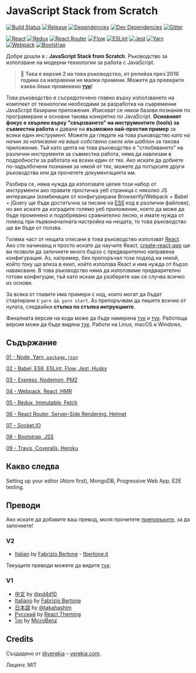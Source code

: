 # JavaScript Stack from Scratch

[![Build Status](https://travis-ci.org/verekia/js-stack-from-scratch.svg?branch=master)](https://travis-ci.org/verekia/js-stack-from-scratch)
[![Release](https://img.shields.io/github/release/verekia/js-stack-from-scratch.svg?style=flat-square)](https://github.com/verekia/js-stack-from-scratch/releases)
[![Dependencies](https://img.shields.io/david/verekia/js-stack-boilerplate.svg?style=flat-square)](https://david-dm.org/verekia/js-stack-boilerplate)
[![Dev Dependencies](https://img.shields.io/david/dev/verekia/js-stack-boilerplate.svg?style=flat-square)](https://david-dm.org/verekia/js-stack-boilerplate?type=dev)
[![Gitter](https://img.shields.io/gitter/room/js-stack-from-scratch/Lobby.svg?style=flat-square)](https://gitter.im/js-stack-from-scratch/)

[![React](/img/react-padded-90.png)](https://facebook.github.io/react/)
[![Redux](/img/redux-padded-90.png)](http://redux.js.org/)
[![React Router](/img/react-router-padded-90.png)](https://github.com/ReactTraining/react-router)
[![Flow](/img/flow-padded-90.png)](https://flowtype.org/)
[![ESLint](/img/eslint-padded-90.png)](http://eslint.org/)
[![Jest](/img/jest-padded-90.png)](https://facebook.github.io/jest/)
[![Yarn](/img/yarn-padded-90.png)](https://yarnpkg.com/)
[![Webpack](/img/webpack-padded-90.png)](https://webpack.github.io/)
[![Bootstrap](/img/bootstrap-padded-90.png)](http://getbootstrap.com/)

Добре дошли в : **JavaScript Stack from Scratch**. Ръководство за използване на модерни технологии за работа с JavaScript.

> 🎉 **Това е версия 2 на това ръководство, от релийза през 2016 година са направени не малки промени. Можете да проверите какво беше променено  [тук](/CHANGELOG.md)!**

Това ръководство е съсредоточено главно върху използването на комплект от технологии необходими за разработка на съвременни JavaScript базирани приложения. Изискват се някои базови познания по програмиране и основни такива конкретно по JavaScript. **Основният фокус е хвърлен върху "свързването" на инструментите (tools) за съвместна работа** и даване на **възможно най-простия пример** за всеки един инструмент. Можете да гледате на това ръководство като на *начин за написване на ваше собствено скеле или шаблон* за такова приложение. Тъй като целта на това ръководство е "сглобяването" на различни инструменти за съвместна работа, няма да навлизам в подробности за работата на всеки един от тях. Ако искате да добиете по-задълбочени познания за някой от тях, можете да потърсите други ръководства или да прочетете документацията им.

Разбира се, няма нужда да използвате целия този набор от инструменти ако правите простичка уеб страница с няколко JS интеракции (комбинация от конфигурирани Browserify/Webpack + Babel + jQuery ще бъде достатъчна за писане на [ES6](http://es6-features.org/) код в различни файлове), но ако искате да изградите голямо уеб приложение, което да може да бъде променяно и подобрявано сравнително лесно, и имате нужда от помощ при първоначалната настройка на нещата, то това ръководство ще ви бъде от ползва.

Голяма част от нещата описани в това ръководство използват [React](https://facebook.github.io/react/). Ако сте начинаещ и просто искате да научите React, [create-react-app](https://github.com/facebookincubator/create-react-app) ще ви позволи да започнете много бързо с предварително направена конфигурация. Аз, например, бих препоръчал този подход на някой, който току що влиза в екип, който използва React и има нужда от бързо наваксване. В това ръководство няма да използваме предварително готови конфигуции, тъй като искам да разберете как се случва всичко из основи.

За всяка от главите има примери с код, които могат да бъдат стартирани с `yarn && yarn start`. Аз препоръчвам да пишете всичко от нулата, следвайки **стъпка по стъпка интрукциите**.


Финалната версия на кода може да бъде намерена [тук](https://github.com/verekia/js-stack-boilerplate) и [тук](https://github.com/verekia/js-stack-from-scratch/releases). Работеща версия може да бъде видяна  [тук](https://js-stack.herokuapp.com/).
Работи на Linux, macOS и Windows.

## Съдържание

[01 - Node, Yarn, `package.json`](/tutorial/01-node-yarn-package-json.md#readme)

[02 - Babel, ES6, ESLint, Flow, Jest, Husky](/tutorial/02-babel-es6-eslint-flow-jest-husky.md#readme)

[03 - Express, Nodemon, PM2](/tutorial/03-express-nodemon-pm2.md#readme)

[04 - Webpack, React, HMR](/tutorial/04-webpack-react-hmr.md#readme)

[05 - Redux, Immutable, Fetch](/tutorial/05-redux-immutable-fetch.md#readme)

[06 - React Router, Server-Side Rendering, Helmet](/tutorial/06-react-router-ssr-helmet.md#readme)

[07 - Socket.IO](/tutorial/07-socket-io.md#readme)

[08 - Bootstrap, JSS](/tutorial/08-bootstrap-jss.md#readme)

[09 - Travis, Coveralls, Heroku](/tutorial/09-travis-coveralls-heroku.md#readme)

## Какво следва

Setting up your editor (Atom first), MongoDB, Progressive Web App, E2E testing.

## Преводи

Ако искате да добавите ваш превод, моля прочетете [препоръките](/how-to-translate.md), за да започнете!

### V2

- [Italian](https://github.com/fbertone/guida-javascript-moderno) by [Fabrizio Bertone](https://github.com/fbertone) - [fbertone.it](http://fbertone.it)

Текущите преводи можете да видите [тук](https://github.com/verekia/js-stack-from-scratch/issues/147).

### V1

- [中文](https://github.com/pd4d10/js-stack-from-scratch) by [@pd4d10](http://github.com/pd4d10)
- [Italiano](https://github.com/fbertone/js-stack-from-scratch) by [Fabrizio Bertone](https://github.com/fbertone)
- [日本語](https://github.com/takahashim/js-stack-from-scratch) by [@takahashim](https://github.com/takahashim)
- [Русский](https://github.com/UsulPro/js-stack-from-scratch) by [React Theming](https://github.com/sm-react/react-theming)
- [ไทย](https://github.com/MicroBenz/js-stack-from-scratch) by [MicroBenz](https://github.com/MicroBenz)

## Credits

Създадено от [@verekia](https://twitter.com/verekia) – [verekia.com](http://verekia.com/).

Лиценз: MIT
